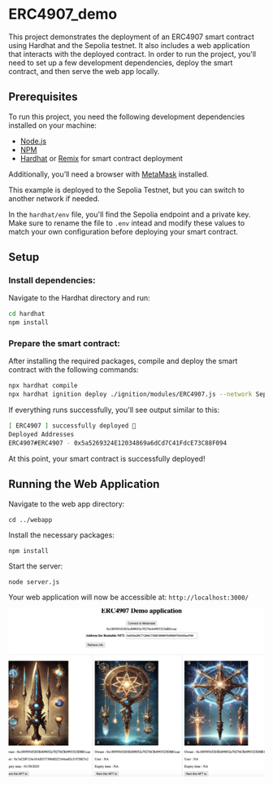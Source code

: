 # ERC4907_demo
This project demonstrates the deployment of an ERC4907 smart contract using Hardhat and the Sepolia testnet. It also includes a web application that interacts with the deployed contract. In order to run the project, you'll need to set up a few development dependencies, deploy the smart contract, and then serve the web app locally.

## Prerequisites
To run this project, you need the following development dependencies installed on your machine:

- [Node.js](https://nodejs.org/en)
- [NPM](https://www.npmjs.com/)
- [Hardhat](https://hardhat.org/) or [Remix](https://remix.ethereum.org/) for smart contract deployment

Additionally, you’ll need a browser with [MetaMask](https://metamask.io/) installed.

This example is deployed to the Sepolia Testnet, but you can switch to another network if needed.

In the `hardhat/env` file, you'll find the Sepolia endpoint and a private key. Make sure to rename the file to `.env` intead and modify these values to match your own configuration before deploying your smart contract.

## Setup

### Install dependencies:
Navigate to the Hardhat directory and run:
```bash
cd hardhat
npm install
```
### Prepare the smart contract:
After installing the required packages, compile and deploy the smart contract with the following commands:

```bash
npx hardhat compile
npx hardhat ignition deploy ./ignition/modules/ERC4907.js --network Sepolia
```
If everything runs successfully, you'll see output similar to this:
```bash
[ ERC4907 ] successfully deployed 🚀
Deployed Addresses
ERC4907#ERC4907 - 0x5a5269324E12034869a6dCd7C41FdcE73C88F094
```
At this point, your smart contract is successfully deployed!

## Running the Web Application
Navigate to the web app directory:
```
cd ../webapp
```
Install the necessary packages:
```
npm install
```
Start the server:
```
node server.js
```
Your web application will now be accessible at: `http://localhost:3000/`

![alt text](https://github.com/wuzhong-zhu/ERC4907_demo/blob/main/Screenshot_final.png?raw=true)

